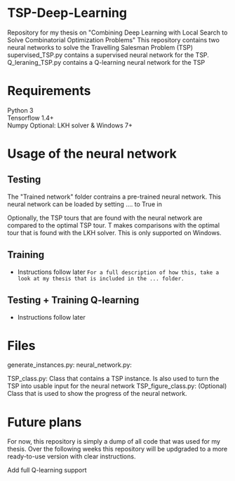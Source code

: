 # TSP-Deep-Learning
Repository for my thesis on "Combining Deep Learning with Local Search to Solve Combinatorial Optimization Problems"
This repository contains two neural networks to solve the Travelling Salesman Problem (TSP)
supervised_TSP.py contains a supervised neural network for the TSP.
Q_leraning_TSP.py contains a Q-learning neural network for the TSP


# Requirements
Python 3  
Tensorflow 1.4+  
Numpy 
Optional: LKH solver & Windows 7+


# Usage of the neural network

## Testing 
The "Trained network" folder contrains a pre-trained neural network. This neural network can be loaded by setting .... to True in 

Optionally, the TSP tours that are found with the neural network are compared to the optimal TSP tour. T makes comparisons with the optimal tour that is found with the LKH solver. This is only supported on Windows. 

## Training
- Instructions follow later
`For a full description of how this, take a look at my thesis that is included in the ... folder.`

## Testing + Training Q-learning
- Instructions follow later

# Files
generate_instances.py: 
neural_network.py: 

TSP_class.py: Class that contains a TSP instance. Is also used to turn the TSP into usable input for the neural network
TSP_figure_class.py: (Optional) Class that is used to show the progress of the neural network.




# Future plans
For now, this repository is simply a dump of all code that was used for my thesis.
Over the following weeks this repository will be updgraded to a more ready-to-use version with clear instructions.

Add full Q-learning support


